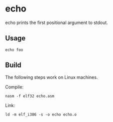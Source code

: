 # echo

echo prints the first positional argument to stdout.

## Usage

```
echo foo
```

## Build

The following steps work on Linux machines.

Compile:

```
nasm -f elf32 echo.asm
```

Link:

```
ld -m elf_i386 -s -o echo echo.o
```
